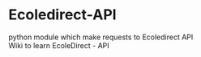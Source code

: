 # Ecoledirect-API
python module which make requests to Ecoledirect API <br>
Wiki to learn EcoleDirect - API
